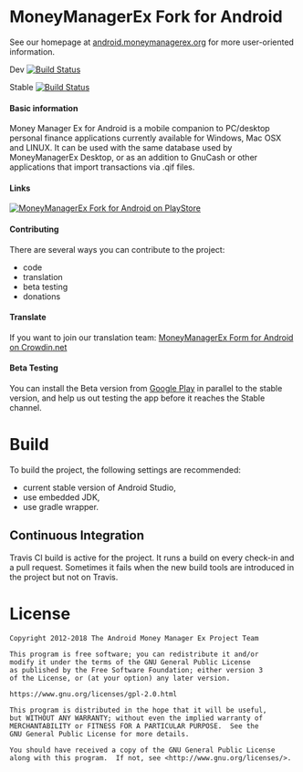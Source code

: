 # MoneyManagerEx Fork for Android

See our homepage at [android.moneymanagerex.org](http://android.moneymanagerex.org/) for more user-oriented information.

Dev [![Build Status](https://travis-ci.org/moneymanagerex/android-money-manager-ex.svg?branch=dev)](https://travis-ci.org/moneymanagerex/android-money-manager-ex)

Stable [![Build Status](https://travis-ci.org/moneymanagerex/android-money-manager-ex.svg?branch=master)](https://travis-ci.org/moneymanagerex/android-money-manager-ex)

#### Basic information

Money Manager Ex for Android is a mobile companion to PC/desktop personal finance applications currently available for Windows, Mac OSX and LINUX. It can be used with the same database used by MoneyManagerEx Desktop, or as an addition to GnuCash or other applications that import transactions via .qif files.

#### Links

[![MoneyManagerEx Fork for Android on PlayStore](https://developer.android.com/images/brand/en_app_rgb_wo_60.png)](http://play.google.com/store/apps/details?id=com.money.manager.ex)

#### Contributing

There are several ways you can contribute to the project:

- code
- translation
- beta testing
- donations

#### Translate

If you want to join our translation team: [MoneyManagerEx Form for Android on Crowdin.net](https://crowdin.net/project/android-money-manager-ex)

#### Beta Testing

You can install the Beta version from [Google Play](https://play.google.com/store/apps/details?id=com.money.manager.ex.beta) in parallel to the stable version, and help us out testing the app before it reaches the Stable channel.

# Build

To build the project, the following settings are recommended:

- current stable version of Android Studio,
- use embedded JDK,
- use gradle wrapper.

## Continuous Integration

Travis CI build is active for the project. It runs a build on every check-in and a pull request. Sometimes it fails when the new build tools are introduced in the project but not on Travis.

# License

    Copyright 2012-2018 The Android Money Manager Ex Project Team

    This program is free software; you can redistribute it and/or
    modify it under the terms of the GNU General Public License
    as published by the Free Software Foundation; either version 3
    of the License, or (at your option) any later version.

    https://www.gnu.org/licenses/gpl-2.0.html

    This program is distributed in the hope that it will be useful,
    but WITHOUT ANY WARRANTY; without even the implied warranty of
    MERCHANTABILITY or FITNESS FOR A PARTICULAR PURPOSE.  See the
    GNU General Public License for more details.

    You should have received a copy of the GNU General Public License
    along with this program.  If not, see <http://www.gnu.org/licenses/>.
